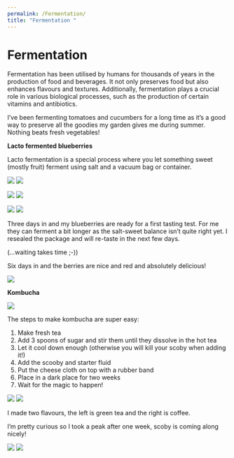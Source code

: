 ```yaml
---
permalink: /Fermentation/
title: "Fermentation "
---
```


# Fermentation 

Fermentation has been utilised by humans for thousands of years in the production of food and beverages. It not only preserves food but also enhances flavours and textures. Additionally, fermentation plays a crucial role in various biological processes, such as the production of certain vitamins and antibiotics.

I’ve been fermenting tomatoes and cucumbers for a long time as it’s a good way to preserve all the goodies my garden gives me during summer. Nothing beats fresh vegetables!



**Lacto fermented blueberries**

Lacto fermentation is a special process where you let something sweet (mostly fruit) ferment using salt and a vacuum bag or container.


![](https://paper-attachments.dropboxusercontent.com/s_FE8926F999B3F02CD15FD12614597C9FF04700D99CE29D1B7546117B6105441E_1712922171676_Screenshot+2024-04-12+at+13.42.47.png)
![](https://paper-attachments.dropboxusercontent.com/s_FE8926F999B3F02CD15FD12614597C9FF04700D99CE29D1B7546117B6105441E_1712922183910_Screenshot+2024-04-12+at+13.42.58.png)

![](https://paper-attachments.dropboxusercontent.com/s_FE8926F999B3F02CD15FD12614597C9FF04700D99CE29D1B7546117B6105441E_1712922193881_Screenshot+2024-04-12+at+13.43.10.png)
![](https://paper-attachments.dropboxusercontent.com/s_FE8926F999B3F02CD15FD12614597C9FF04700D99CE29D1B7546117B6105441E_1712922243080_Screenshot+2024-04-12+at+13.43.55.png)

![](https://paper-attachments.dropboxusercontent.com/s_FE8926F999B3F02CD15FD12614597C9FF04700D99CE29D1B7546117B6105441E_1712922220904_Screenshot+2024-04-12+at+13.43.37.png)
![](https://paper-attachments.dropboxusercontent.com/s_FE8926F999B3F02CD15FD12614597C9FF04700D99CE29D1B7546117B6105441E_1712922269770_Screenshot+2024-04-12+at+13.44.27.png)


Three days in and my blueberries are ready for a first tasting test. For me they can ferment a bit longer as the salt-sweet balance isn’t quite right yet. I resealed the package and will re-taste in the next few days.

(…waiting takes time ;-))

Six days in and the berries are nice and red and absolutely delicious!



![](https://paper-attachments.dropboxusercontent.com/s_FE8926F999B3F02CD15FD12614597C9FF04700D99CE29D1B7546117B6105441E_1713620380359_Screenshot+2024-04-20+at+15.39.35.png)



**Kombucha**


![](https://paper-attachments.dropboxusercontent.com/s_FE8926F999B3F02CD15FD12614597C9FF04700D99CE29D1B7546117B6105441E_1712922365441_Screenshot+2024-04-12+at+13.45.58.png)


The steps to make kombucha are super easy:


1. Make fresh tea
2. Add 3 spoons of sugar and stir them until they dissolve in the hot tea
3. Let it cool down enough (otherwise you will kill your scoby when adding it!)
4. Add the scooby and starter fluid
5. Put the cheese cloth on top with a rubber band
6. Place in a dark place for two weeks
7. Wait for the magic to happen!


![](https://paper-attachments.dropboxusercontent.com/s_FE8926F999B3F02CD15FD12614597C9FF04700D99CE29D1B7546117B6105441E_1712922383640_Screenshot+2024-04-12+at+13.46.17.png)
![](https://paper-attachments.dropboxusercontent.com/s_FE8926F999B3F02CD15FD12614597C9FF04700D99CE29D1B7546117B6105441E_1712922400342_Screenshot+2024-04-12+at+13.46.33.png)


I made two flavours, the left is green tea and the right is coffee.

I’m pretty curious so I took a peak after one week, scoby is coming along nicely!


![](https://paper-attachments.dropboxusercontent.com/s_FE8926F999B3F02CD15FD12614597C9FF04700D99CE29D1B7546117B6105441E_1712922337757_Screenshot+2024-04-12+at+13.45.34.png)
![](https://paper-attachments.dropboxusercontent.com/s_FE8926F999B3F02CD15FD12614597C9FF04700D99CE29D1B7546117B6105441E_1712922550136_Screenshot+2024-04-12+at+13.49.04.png)



